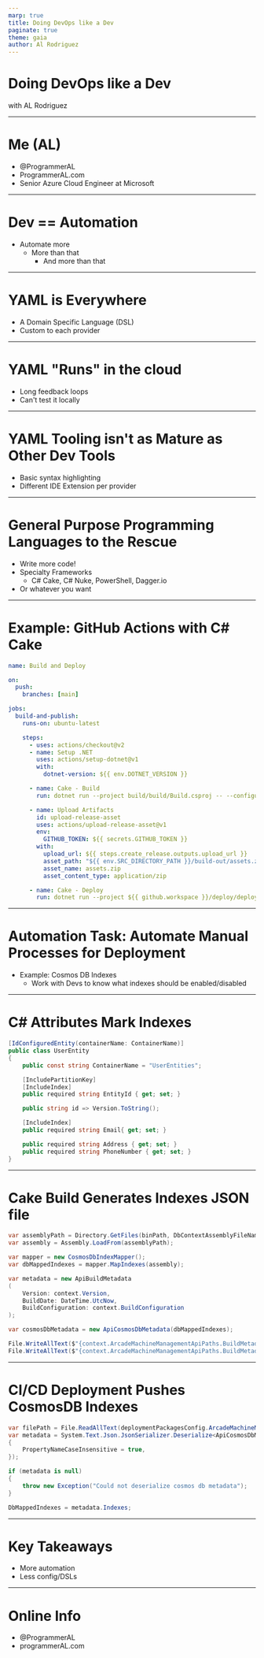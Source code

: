 ```yaml
---
marp: true
title: Doing DevOps like a Dev
paginate: true
theme: gaia
author: Al Rodriguez
---
```


# Doing DevOps like a Dev

with AL Rodriguez

---

# Me (AL)

- @ProgrammerAL
- ProgrammerAL.com
- Senior Azure Cloud Engineer at Microsoft

---

# Dev == Automation

- Automate more
  - More than that
    - And more than that

---

# YAML is Everywhere

- A Domain Specific Language (DSL)
- Custom to each provider

---

# YAML "Runs" in the cloud

- Long feedback loops
- Can't test it locally

---

# YAML Tooling isn't as Mature as Other Dev Tools

- Basic syntax highlighting
- Different IDE Extension per provider

---

# General Purpose Programming Languages to the Rescue

- Write more code!
- Specialty Frameworks
  - C# Cake, C# Nuke, PowerShell, Dagger.io
- Or whatever you want

---

# Example: GitHub Actions with C# Cake

```yaml
name: Build and Deploy

on:
  push:
    branches: [main]

jobs:
  build-and-publish:
    runs-on: ubuntu-latest

    steps:
      - uses: actions/checkout@v2
      - name: Setup .NET
        uses: actions/setup-dotnet@v1
        with:
          dotnet-version: ${{ env.DOTNET_VERSION }}

      - name: Cake - Build
        run: dotnet run --project build/build/Build.csproj -- --configuration=${{ env.CONFIGURATION }} --srcDirectoryPath=${{ env.SRC_DIRECTORY_PATH }} --BuildArtifactsPath=${{ env.BUILD_ARTIFACTS_PATH }}

      - name: Upload Artifacts
        id: upload-release-asset
        uses: actions/upload-release-asset@v1
        env:
          GITHUB_TOKEN: ${{ secrets.GITHUB_TOKEN }}
        with:
          upload_url: ${{ steps.create_release.outputs.upload_url }}
          asset_path: "${{ env.SRC_DIRECTORY_PATH }}/build-out/assets.zip"
          asset_name: assets.zip
          asset_content_type: application/zip

      - name: Cake - Deploy
        run: dotnet run --project ${{ github.workspace }}/deploy/deploy/Deploy.csproj -- --configuration=${{ env.CONFIGURATION }} --WorkspacePath=${{ github.workspace }} --BuildArtifactsPath=${{ env.BUILD_ARTIFACTS_PATH }}
```

---

# Automation Task: Automate Manual Processes for Deployment

- Example: Cosmos DB Indexes
  - Work with Devs to know what indexes should be enabled/disabled

---

# C# Attributes Mark Indexes

```csharp
[IdConfiguredEntity(containerName: ContainerName)]
public class UserEntity
{
    public const string ContainerName = "UserEntities";

    [IncludePartitionKey]
    [IncludeIndex]
    public required string EntityId { get; set; }

    public string id => Version.ToString();

    [IncludeIndex]
    public required string Email{ get; set; }

    public required string Address { get; set; }
    public required string PhoneNumber { get; set; }
}
```
---

# Cake Build Generates Indexes JSON file

```csharp
var assemblyPath = Directory.GetFiles(binPath, DbContextAssemblyFileName, SearchOption.AllDirectories).Single();
var assembly = Assembly.LoadFrom(assemblyPath);

var mapper = new CosmosDbIndexMapper();
var dbMappedIndexes = mapper.MapIndexes(assembly);

var metadata = new ApiBuildMetadata
(
    Version: context.Version,
    BuildDate: DateTime.UtcNow,
    BuildConfiguration: context.BuildConfiguration
);

var cosmosDbMetadata = new ApiCosmosDbMetadata(dbMappedIndexes);

File.WriteAllText($"{context.ArcadeMachineManagementApiPaths.BuildMetadataOutputPath}/build-metadata.json", JsonSerializer.Serialize(metadata));
File.WriteAllText($"{context.ArcadeMachineManagementApiPaths.BuildMetadataOutputPath}/cosmos-db-indexes-metadata.json", JsonSerializer.Serialize(cosmosDbMetadata));
```

---

# CI/CD Deployment Pushes CosmosDB Indexes

```csharp
var filePath = File.ReadAllText(deploymentPackagesConfig.ArcadeMachineManagementServiceCosmosMetadata);
var metadata = System.Text.Json.JsonSerializer.Deserialize<ApiCosmosDbMetadata>(filePath, new System.Text.Json.JsonSerializerOptions
{
    PropertyNameCaseInsensitive = true,
});

if (metadata is null)
{ 
    throw new Exception("Could not deserialize cosmos db metadata");
}

DbMappedIndexes = metadata.Indexes;
```

---

# Key Takeaways

- More automation
- Less config/DSLs

---

# Online Info

- @ProgrammerAL
- programmerAL.com

